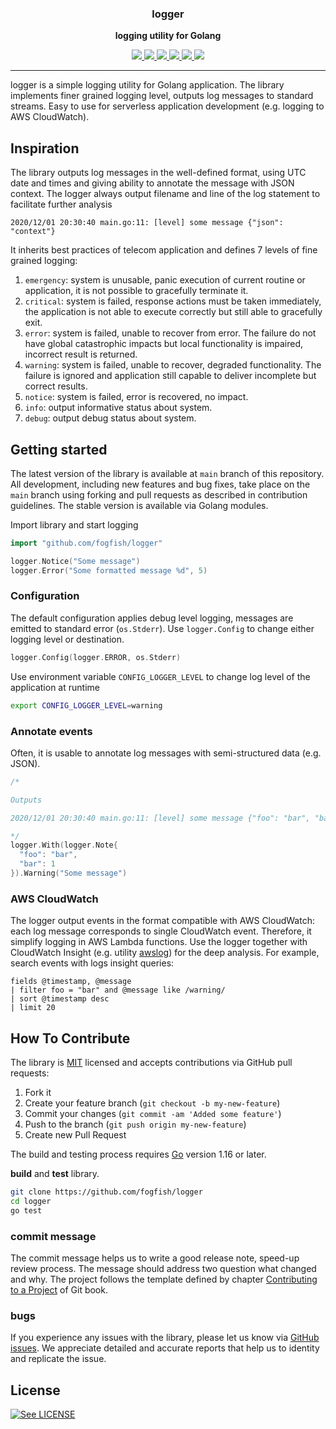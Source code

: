 <p align="center">
  <h3 align="center">logger</h3>
  <p align="center"><strong>logging utility for Golang</strong></p>

  <p align="center">
    <!-- Documentation -->
    <a href="http://godoc.org/github.com/fogfish/logger">
      <img src="https://godoc.org/github.com/fogfish/logger?status.svg" />
    </a>
    <!-- Build Status  -->
    <a href="https://github.com/fogfish/logger/actions/">
      <img src="https://github.com/fogfish/logger/workflows/build/badge.svg" />
    </a>
    <!-- GitHub -->
    <a href="http://github.com/fogfish/logger">
      <img src="https://img.shields.io/github/last-commit/fogfish/logger.svg" />
    </a>
    <!-- Coverage -->
    <a href="https://coveralls.io/github/fogfish/logger?branch=main">
      <img src="https://coveralls.io/repos/github/fogfish/logger/badge.svg?branch=main" />
    </a>
    <!-- Go Card -->
    <a href="https://goreportcard.com/report/github.com/fogfish/logger">
      <img src="https://goreportcard.com/badge/github.com/fogfish/logger" />
    </a>
    <!-- Maintainability -->
    <a href="https://codeclimate.com/github/fogfish/logger/maintainability">
      <img src="https://api.codeclimate.com/v1/badges/df33ca9c2f9661803f78/maintainability" />
    </a>
  </p>
</p>

---

logger is a simple logging utility for Golang application. The library implements finer grained logging level, outputs log messages to standard streams. Easy to use for serverless application development (e.g. logging to AWS CloudWatch).


## Inspiration

The library outputs log messages in the well-defined format, using UTC date and times and giving ability to annotate the message with JSON context. The logger always output filename and line of the log statement to facilitate further analysis

```
2020/12/01 20:30:40 main.go:11: [level] some message {"json": "context"}
```

It inherits best practices of telecom application and defines 7 levels of fine grained logging:

1. `emergency`: system is unusable, panic execution of current routine or application, it is not possible to gracefully terminate it.
2. `critical`: system is failed, response actions must be taken immediately, the application is not able to execute correctly but still able to gracefully exit.
3. `error`: system is failed, unable to recover from error. The failure do not have global catastrophic impacts but local functionality is impaired, incorrect result is returned.
4. `warning`: system is failed, unable to recover, degraded functionality. The failure is ignored and application still capable to deliver incomplete but correct results.
5. `notice`: system is failed, error is recovered, no impact.
6. `info`: output informative status about system.
7. `debug`: output debug status about system.


## Getting started

The latest version of the library is available at `main` branch of this repository. All development, including new features and bug fixes, take place on the `main` branch using forking and pull requests as described in contribution guidelines. The stable version is available via Golang modules.

Import library and start logging

```go
import "github.com/fogfish/logger"

logger.Notice("Some message")
logger.Error("Some formatted message %d", 5)
```

### Configuration

The default configuration applies debug level logging, messages are emitted to standard error (`os.Stderr`). Use `logger.Config` to change either logging level or destination. 

```go
logger.Config(logger.ERROR, os.Stderr)
```

Use environment variable `CONFIG_LOGGER_LEVEL` to change log level of the application at runtime

```bash
export CONFIG_LOGGER_LEVEL=warning
```

### Annotate events

Often, it is usable to annotate log messages with semi-structured data (e.g. JSON). 

```go
/*

Outputs

2020/12/01 20:30:40 main.go:11: [level] some message {"foo": "bar", "bar": 1}

*/
logger.With(logger.Note{
  "foo": "bar",
  "bar": 1
}).Warning("Some message")
```

### AWS CloudWatch

The logger output events in the format compatible with AWS CloudWatch: each log message corresponds to single CloudWatch event. Therefore, it simplify logging in AWS Lambda functions. Use the logger together with CloudWatch Insight (e.g. utility [awslog](https://github.com/fogfish/awslog)) for the deep analysis. For example, search events with logs insight queries:

```
fields @timestamp, @message
| filter foo = "bar" and @message like /warning/
| sort @timestamp desc
| limit 20
```

## How To Contribute

The library is [MIT](LICENSE) licensed and accepts contributions via GitHub pull requests:

1. Fork it
2. Create your feature branch (`git checkout -b my-new-feature`)
3. Commit your changes (`git commit -am 'Added some feature'`)
4. Push to the branch (`git push origin my-new-feature`)
5. Create new Pull Request

The build and testing process requires [Go](https://golang.org) version 1.16 or later.

**build** and **test** library.

```bash
git clone https://github.com/fogfish/logger
cd logger
go test
```

### commit message

The commit message helps us to write a good release note, speed-up review process. The message should address two question what changed and why. The project follows the template defined by chapter [Contributing to a Project](http://git-scm.com/book/ch5-2.html) of Git book.

### bugs

If you experience any issues with the library, please let us know via [GitHub issues](https://github.com/fogfish/logger/issue). We appreciate detailed and accurate reports that help us to identity and replicate the issue. 


## License

[![See LICENSE](https://img.shields.io/github/license/fogfish/logger.svg?style=for-the-badge)](LICENSE)

